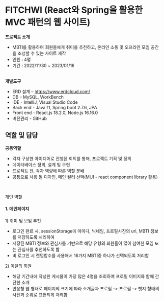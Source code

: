 # FITCHWI (React와 Spring을 활용한 MVC 패턴의 웹 사이트)

<b>프로젝트 소개</b>
    <ul>
        <li>MBTI를 활용하여 회원들에게 취미를 추천하고, 온라인 소통 및 오프라인 모임 공간을 조성할 수 있는 사이트 제작</li>
        <li>인원 : 4명</li>
        <li>기간 : 2022/11/30 ~ 2023/01/16</li>
    </ul>
<br/>
<b>개발도구</b>
    <ul>
        <li>ERD 설계 – https://www.erdcloud.com/</li>
        <li>DB – MySQL, WorkBench</li>
        <li>IDE - IntelliJ, Visual Studio Code</li>
        <li>Back end - Java 11, Spring boot 2.7.6, JPA</li>
        <li>Front end - React.js 18.2.0, Node.js 16.16.0</li>
        <li>버전관리 - GitHub</li>
    </ul>

<h2>역할 및 담당</h2>

<b>공통역할</b>

<ul>
 <li>각자 구상한 아이디어로 진행된 회의를 통해, 프로젝트 기획 및 정의</li>
 <li>데이터베이스 정의, 설계 및 구현</li>
 <li>프로젝트 전, 각자 역량에 따른 역할 분배</li>
 <li>공통으로 사용 될 디자인, 메인 컬러 선택(MUI - react component library 활용)</li>
</ul>
<br/>
<p>개인 역할</p>

<h4>1. 메인페이지</h4>

 <p>1) 취미 및 모임 추천</p>
 
<ul>
    <li>로그인 완료 시, sessionStorage에 아이디, 닉네임, 프로필사진의 url, MBTI 정보를 저장하도록 처리하여</li>
    <li>저장된 MBTI 정보와 관심사를 기반으로 해당 유형의 회원들이 많이 참여한 모임 또는 관심사를 추천하도록 함</li>
    <li>비 로그인 시 랜덤함수를 사용해서 16가지 MBTI중 하나가 선택되도록 처리함</li>
</ul>

 <o>2) 이달의 회원</o>
 
<ul>
    <li>해당 기간내에 작성한 게시물이 가장 많은 4명을 조회하여 프로필 이미지와 함께 간단한 소개</li>
    <li>반응형 웹 형태로 페이지의 크기에 따라 소개글과 프로필 -> 프로필 -> 뱃지 형태의 사진과 순위로 표현되게 처리함</li>
</ul>
